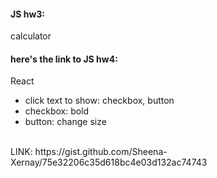 #### JS hw3:
calculator


#### here's the link to JS hw4:
React 
- click text to show: checkbox, button
- checkbox: bold
- button: change size
<br>
LINK:
https://gist.github.com/Sheena-Xernay/75e32206c35d618bc4e03d132ac74743
